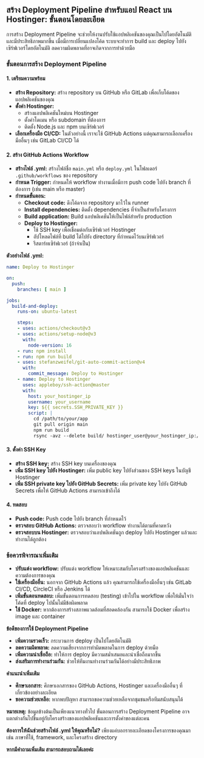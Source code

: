 ## สร้าง Deployment Pipeline สำหรับแอป React บน Hostinger: ขั้นตอนโดยละเอียด

การสร้าง Deployment Pipeline จะช่วยให้งานปรับใช้แอปพลิเคชันของคุณเป็นไปโดยอัตโนมัติและมีประสิทธิภาพมากขึ้น เมื่อมีการเปลี่ยนแปลงโค้ด ระบบจะทำการ build และ deploy ไปยังเซิร์ฟเวอร์โดยอัตโนมัติ ลดความผิดพลาดที่อาจเกิดจากการทำด้วยมือ

### ขั้นตอนการสร้าง Deployment Pipeline

#### 1. **เตรียมความพร้อม**
* **สร้าง Repository:** สร้าง repository บน GitHub หรือ GitLab เพื่อเก็บโค้ดของแอปพลิเคชันของคุณ
* **ตั้งค่า Hostinger:** 
    * สร้างแอปพลิเคชันใหม่บน Hostinger
    * ตั้งค่าโดเมน หรือ subdomain ที่ต้องการ
    * ติดตั้ง Node.js และ npm บนเซิร์ฟเวอร์
* **เลือกเครื่องมือ CI/CD:** ในตัวอย่างนี้ เราจะใช้ GitHub Actions แต่คุณสามารถเลือกเครื่องมืออื่นๆ เช่น GitLab CI/CD ได้

#### 2. **สร้าง GitHub Actions Workflow**
* **สร้างไฟล์ .yml:** สร้างไฟล์ชื่อ `main.yml` หรือ `deploy.yml` ในโฟลเดอร์ `.github/workflows` ของ repository
* **กำหนด Trigger:** กำหนดให้ workflow ทำงานเมื่อมีการ push code ไปยัง branch ที่ต้องการ (เช่น main หรือ master)
* **กำหนดขั้นตอน:**
    * **Checkout code:** ดึงโค้ดจาก repository มาไว้ใน runner
    * **Install dependencies:** ติดตั้ง dependencies ที่จำเป็นสำหรับโครงการ
    * **Build application:** Build แอปพลิเคชันให้เป็นไฟล์สำหรับ production
    * **Deploy to Hostinger:** 
        * ใช้ SSH key เพื่อเชื่อมต่อกับเซิร์ฟเวอร์ Hostinger
        * อัปโหลดไฟล์ที่ build ได้ไปยัง directory ที่กำหนดไว้บนเซิร์ฟเวอร์
        * รีสตาร์ทเซิร์ฟเวอร์ (ถ้าจำเป็น)

**ตัวอย่างไฟล์ .yml:**

```yaml
name: Deploy to Hostinger

on:
  push:
    branches: [ main ]

jobs:
  build-and-deploy:
    runs-on: ubuntu-latest

    steps:
    - uses: actions/checkout@v3
    - uses: actions/setup-node@v3
      with:
        node-version: 16
    - run: npm install
    - run: npm run build
    - uses: stefanzweifel/git-auto-commit-action@v4
      with:
        commit_message: Deploy to Hostinger
    - name: Deploy to Hostinger
      uses: appleboy/ssh-action@master
      with:
        host: your_hostinger_ip
        username: your_username
        key: ${{ secrets.SSH_PRIVATE_KEY }}
        script: |
          cd /path/to/your/app
          git pull origin main
          npm run build
          rsync -avz --delete build/ hostinger_user@your_hostinger_ip:/path/to/your/app/public
```

#### 3. **ตั้งค่า SSH Key**
* **สร้าง SSH key:** สร้าง SSH key บนเครื่องของคุณ
* **เพิ่ม SSH key ไปยัง Hostinger:** เพิ่ม public key ไปยังส่วนของ SSH keys ในบัญชี Hostinger
* **เพิ่ม SSH private key ไปยัง GitHub Secrets:** เพิ่ม private key ไปยัง GitHub Secrets เพื่อให้ GitHub Actions สามารถเข้าถึงได้

#### 4. **ทดสอบ**
* **Push code:** Push code ไปยัง branch ที่กำหนดไว้
* **ตรวจสอบ GitHub Actions:** ตรวจสอบว่า workflow ทำงานได้ตามที่คาดหวัง
* **ตรวจสอบบน Hostinger:** ตรวจสอบว่าแอปพลิเคชันถูก deploy ไปยัง Hostinger แล้วและทำงานได้ถูกต้อง

### ข้อควรพิจารณาเพิ่มเติม
* **ปรับแต่ง workflow:** ปรับแต่ง workflow ให้เหมาะสมกับโครงสร้างของแอปพลิเคชันและความต้องการของคุณ
* **ใช้เครื่องมืออื่น:** นอกจาก GitHub Actions แล้ว คุณสามารถใช้เครื่องมืออื่นๆ เช่น GitLab CI/CD, CircleCI หรือ Jenkins ได้
* **เพิ่มขั้นตอนทดสอบ:** เพิ่มขั้นตอนการทดสอบ (testing) เข้าไปใน workflow เพื่อให้มั่นใจว่าโค้ดที่ deploy ไปนั้นไม่มีข้อผิดพลาด
* **ใช้ Docker:** หากต้องการสร้างสภาพแวดล้อมที่สอดคล้องกัน สามารถใช้ Docker เพื่อสร้าง image และ container

**ข้อดีของการใช้ Deployment Pipeline**
* **เพิ่มความรวดเร็ว:** กระบวนการ deploy เป็นไปโดยอัตโนมัติ
* **ลดความผิดพลาด:** ลดความเสี่ยงจากการทำผิดพลาดในการ deploy ด้วยมือ
* **เพิ่มความน่าเชื่อถือ:** ทำให้การ deploy มีความสม่ำเสมอและน่าเชื่อถือมากขึ้น
* **ส่งเสริมการทำงานร่วมกัน:** ช่วยให้ทีมงานทำงานร่วมกันได้อย่างมีประสิทธิภาพ

**คำแนะนำเพิ่มเติม**
* **ศึกษาเอกสาร:** ศึกษาเอกสารของ GitHub Actions, Hostinger และเครื่องมืออื่นๆ ที่เกี่ยวข้องอย่างละเอียด
* **ขอความช่วยเหลือ:** หากพบปัญหา สามารถขอความช่วยเหลือจากชุมชนหรือทีมสนับสนุนได้

**หมายเหตุ:** ข้อมูลข้างต้นเป็นเพียงแนวทางทั่วไป ขั้นตอนการสร้าง Deployment Pipeline อาจแตกต่างกันไปขึ้นอยู่กับโครงสร้างของแอปพลิเคชันและการตั้งค่าของแต่ละคน

**ต้องการให้ฉันช่วยสร้างไฟล์ .yml ให้คุณหรือไม่?** เพียงแค่บอกรายละเอียดของโครงการของคุณมา เช่น ภาษาที่ใช้, framework, และโครงสร้าง directory 

**หากมีคำถามเพิ่มเติม สามารถสอบถามได้เลยค่ะ** 
